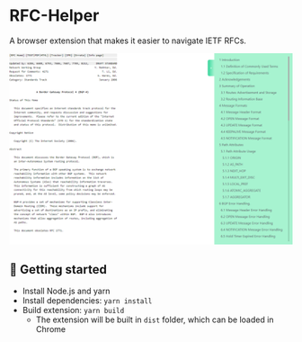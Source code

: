 # RFC-Helper

A browser extension that makes it easier to navigate IETF RFCs.

![](https://github.com/lirc572/RFC-Helper/blob/master/assets/screenshot1.png?raw=true)

## 🚀 Getting started

- Install Node.js and yarn
- Install dependencies: `yarn install`
- Build extension: `yarn build`
  - The extension will be built in `dist` folder, which can be loaded in Chrome
